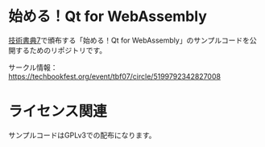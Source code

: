# 始める！Qt for WebAssembly

[技術書典7](https://techbookfest.org/event/tbf07)で頒布する「始める！Qt for WebAssembly」のサンプルコードを公開するためのリポジトリです。

サークル情報：https://techbookfest.org/event/tbf07/circle/5199792342827008




# ライセンス関連
サンプルコードはGPLv3での配布になります。

